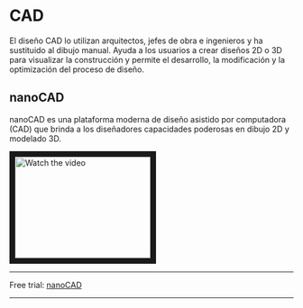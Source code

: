 # CAD
El diseño CAD lo utilizan arquitectos, jefes de obra e ingenieros y ha sustituido al dibujo manual. Ayuda a los usuarios a crear diseños 2D o 3D para visualizar la construcción y permite el desarrollo, la modificación y la optimización del proceso de diseño.

## nanoCAD
nanoCAD es una plataforma moderna de diseño asistido por computadora (CAD) que brinda a los diseñadores capacidades poderosas en dibujo 2D y modelado 3D.

<a href="https://youtu.be/pRfT9fUUaFM" target="_blank">
 <img src="https://i.all3dp.com/wp-content/uploads/2021/08/13174556/autocad-2023-working.jpg" alt="Watch the video" width="240" height="180" border="10" />
</a>

***
Free trial: [nanoCAD](https://nanocad.com/products/nanocad-platform/download/)
***

